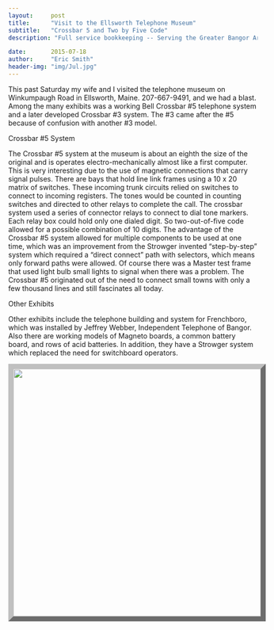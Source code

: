 ```yaml
---
layout:     post
title:      "Visit to the Ellsworth Telephone Museum"
subtitle:   "Crossbar 5 and Two by Five Code"
description: "Full service bookkeeping -- Serving the Greater Bangor Area"

date:       2015-07-18
author:     "Eric Smith"
header-img: "img/Jul.jpg"
---
```



This past Saturday my wife and I visited the telephone museum on Winkumpaugh Road in Ellsworth, Maine. 207-667-9491, and we had a blast.  Among the many exhibits was a working Bell Crossbar #5 telephone system and a later developed Crossbar #3 system.  The #3 came after the #5 because of confusion with another #3 model. 
<p>
Crossbar #5 System
<p> 
The Crossbar #5 system at the museum is about an eighth the size of the original and is operates electro-mechanically almost like a first computer.  This is very interesting due to the use of magnetic connections that carry signal pulses.  
There are bays that hold line link frames using a 10 x 20 matrix of switches.  These incoming trunk circuits relied on switches to connect to incoming registers.  The tones would be counted in counting switches and directed to other relays to complete the call.  The crossbar system used a series of connector relays to connect to dial tone markers.  Each relay box could hold only one dialed digit.  So two-out-of-five code allowed for a possible combination of 10 digits.  
The advantage of the Crossbar #5 system allowed for multiple components to be used at one time, which was an improvement from the Strowger invented “step-by-step” system which required a “direct connect” path with selectors, which means only forward paths were allowed.
Of course there was a Master test frame that used light bulb small lights to signal when there was a problem.  The Crossbar #5 originated out of the need to connect small towns with only a few thousand lines and still fascinates all today. 
<p>
Other Exhibits
<p>
Other exhibits include the telephone building and system for Frenchboro, which was installed by Jeffrey Webber, Independent Telephone of Bangor. Also there are working models of Magneto boards, a common battery board, and rows of acid batteries.  In addition, they have a Strowger system which replaced the need for switchboard operators.

<p><p>
<middle>
<p align="middle">

<img style="border:10px outset silver;" src="/eric/imgblog/1.png" width="500" border="5"/>



</p></p></p></p></p>

